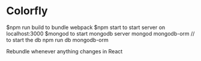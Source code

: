 # Colorfly

$npm run build to bundle webpack
$npm start to start server on localhost:3000
$mongod to start mongodb server
mongod mongodb-orm // to start the db 
npm run db mongodb-orm

Rebundle whenever anything changes in React
